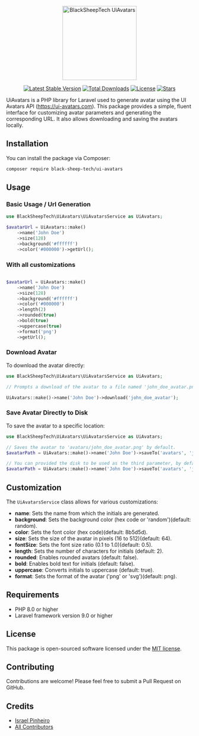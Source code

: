 <p align="center">
    <a href="https://github.com/BlackSheepTech/ui-avatars" target="_blank">
        <img src="https://avatars.githubusercontent.com/u/85756821?s=400&u=14843f72938dc40cbd14400f5b3daad45f054f43&v=4" width="200" alt="BlackSheepTech UiAvatars">
    </a>
</p>

<p align="center">
    <a href="https://packagist.org/packages/black-sheep-tech/ui-avatars"><img src="https://img.shields.io/packagist/v/black-sheep-tech/ui-avatars" alt="Latest Stable Version"></a>
    <a href="https://packagist.org/packages/black-sheep-tech/ui-avatars"><img src="https://img.shields.io/packagist/dt/black-sheep-tech/ui-avatars" alt="Total Downloads"></a>
    <a href="https://packagist.org/packages/black-sheep-tech/ui-avatars"><img src="https://img.shields.io/packagist/l/black-sheep-tech/ui-avatars" alt="License"></a>
    <a href="https://packagist.org/packages/black-sheep-tech/ui-avatars"><img src="https://img.shields.io/github/stars/BlackSheepTech/ui-avatars" alt="Stars"></a>
</p>

UiAvatars is a PHP library for Laravel used to generate avatar using the UI Avatars API (https://ui-avatars.com).
This package provides a simple, fluent interface for customizing avatar parameters and generating the corresponding URL. It also allows downloading and saving the avatars locally.

## Installation

You can install the package via Composer:

```bash
composer require black-sheep-tech/ui-avatars
```

## Usage

### Basic Usage / Url Generation

```php
use BlackSheepTech\UiAvatars\UiAvatarsService as UiAvatars;

$avatarUrl = UiAvatars::make()
    ->name('John Doe')
    ->size(128)
    ->background('#ffffff')
    ->color('#000000')->getUrl();
```

### With all customizations

```php

$avatarUrl = UiAvatars::make()
    ->name('John Doe')
    ->size(128)
    ->background('#ffffff')
    ->color('#000000')
    ->length(2)
    ->rounded(true)
    ->bold(true)
    ->uppercase(true)
    ->format('png')
    ->getUrl();
```

### Download Avatar

To download the avatar directly:

```php
use BlackSheepTech\UiAvatars\UiAvatarsService as UiAvatars;

// Prompts a download of the avatar to a file named 'john_doe_avatar.png', by default, if a file name is not provided, a random name will be generated.

UiAvatars::make()->name('John Doe')->download('john_doe_avatar');
```

### Save Avatar Directly to Disk

To save the avatar to a specific location:

```php
use BlackSheepTech\UiAvatars\UiAvatarsService as UiAvatars;

// Saves the avatar to 'avatars/john_doe_avatar.png' by default.
$avatarPath = UiAvatars::make()->name('John Doe')->saveTo('avatars', 'john_doe_avatar');

// You can provided the disk to be used as the third parameter, by default, the application's default disk will be used.
$avatarPath = UiAvatars::make()->name('John Doe')->saveTo('avatars', 'john_doe_avatar', 'public');
```

## Customization

The `UiAvatarsService` class allows for various customizations:

- **name**: Sets the name from which the initials are generated.
- **background**: Sets the background color (hex code or 'random')(default: random).
- **color**: Sets the font color (hex code)(default: 8b5d5d).
- **size**: Sets the size of the avatar in pixels (16 to 512)(default: 64).
- **fontSize**: Sets the font size ratio (0.1 to 1.0)(default: 0.5).
- **length**: Sets the number of characters for initials (default: 2).
- **rounded**: Enables rounded avatars (default: false).
- **bold**: Enables bold text for initials (default: false).
- **uppercase**: Converts initials to uppercase (default: true).
- **format**: Sets the format of the avatar ('png' or 'svg')(default: png).

## Requirements

- PHP 8.0 or higher
- Laravel framework version 9.0 or higher

## License

This package is open-sourced software licensed under the [MIT license](LICENSE).

## Contributing

Contributions are welcome! Please feel free to submit a Pull Request on GitHub.

## Credits

- [Israel Pinheiro](https://github.com/IsraelPinheiro)
- [All Contributors](https://github.com/BlackSheepTech/ui-avatars/graphs/contributors)
